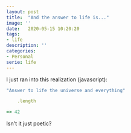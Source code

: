 ```yaml
---
layout: post
title:  "And the answer to life is..."
image: ''
date:   2020-05-15 10:20:20
tags:
- life 
description: ''
categories:
- Personal
serie: life
---
```


I just ran into this realization (javascript):

```ruby
"Answer to life the universe and everything"

    .length

=> 42
```

Isn't it just poetic?
